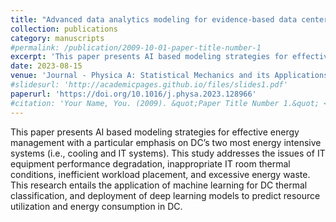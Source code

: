 ```yaml
---
title: "Advanced data analytics modeling for evidence-based data center energy management"
collection: publications
category: manuscripts
#permalink: /publication/2009-10-01-paper-title-number-1
excerpt: 'This paper presents AI based modeling strategies for effective energy management with a particular emphasis on DC’s two most energy intensive systems (i.e., cooling and IT systems). This study addresses the issues of IT equipment performance degradation, inappropriate IT room thermal conditions, inefficient workload placement, and excessive energy waste. This research entails the application of machine learning for DC thermal classification, and deployment of deep learning models to predict resource utilization and energy consumption in DC.'
date: 2023-08-15
venue: 'Journal - Physica A: Statistical Mechanics and its Applications'
#slidesurl: 'http://academicpages.github.io/files/slides1.pdf'
paperurl: 'https://doi.org/10.1016/j.physa.2023.128966'
#citation: 'Your Name, You. (2009). &quot;Paper Title Number 1.&quot; <i>Journal 1</i>. 1(1).'
---
```


This paper presents AI based modeling strategies for effective energy management with a particular emphasis on DC’s two most energy intensive systems (i.e., cooling and IT systems). This study addresses the issues of IT equipment performance degradation, inappropriate IT room thermal conditions, inefficient workload placement, and excessive energy waste. This research entails the application of machine learning for DC thermal classification, and deployment of deep learning models to predict resource utilization and energy consumption in DC.

